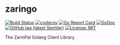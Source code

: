 # zaringo

[![Build Status](https://travis-ci.org/amirhosseinab/zaringo.svg?branch=master)](https://travis-ci.org/amirhosseinab/zaringo)
[![codecov](https://codecov.io/gh/amirhosseinab/zaringo/branch/master/graph/badge.svg)](https://codecov.io/gh/amirhosseinab/zaringo)
[![Go Report Card](https://goreportcard.com/badge/github.com/amirhosseinab/zaringo)](https://goreportcard.com/report/github.com/amirhosseinab/zaringo)
[![GoDoc](https://godoc.org/github.com/amirhosseinab/zaringo?status.svg)](https://godoc.org/github.com/amirhosseinab/zaringo)
[![GitHub tag (latest SemVer)](https://img.shields.io/github/tag/amirhosseinab/zaringo.svg?color=b03cca&label=version)](https://github.com/amirhosseinab/zaringo/tags)
[![License: MIT](https://img.shields.io/badge/License-MIT-yellow.svg)](https://opensource.org/licenses/MIT)

The ZarinPal Golang Client Library
